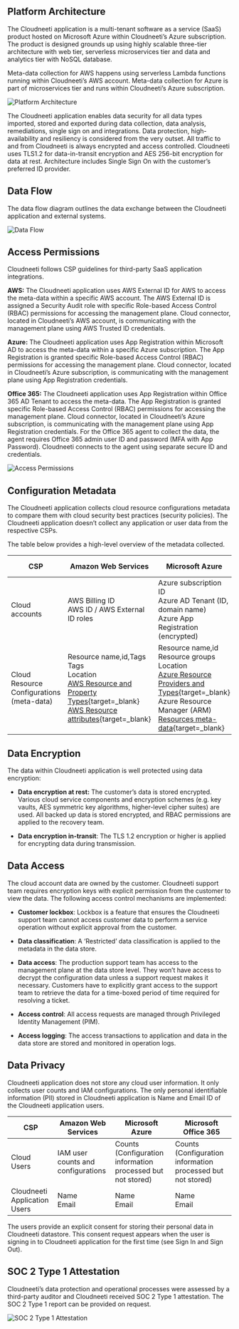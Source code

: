 Platform Architecture
---------------------

The Cloudneeti application is a multi-tenant software as a service (SaaS)
product hosted on Microsoft Azure within Cloudneeti’s Azure subscription. The
product is designed grounds up using highly scalable three-tier architecture
with web tier, serverless microservices tier and data and analytics tier with
NoSQL database.

Meta-data collection for AWS happens using serverless Lambda functions running
within Cloudneeti’s AWS account. Meta-data collection for Azure is part of
microservices tier and runs within Cloudneeti’s Azure subscription.

 ![Platform Architecture](.././images/introduction/PlatformArchitecture.png#thumbnail_1)

 The Cloudneeti application enables data security for all data types imported, stored and exported during data collection, data analysis, remediations, single sign on and integrations. Data protection, high-availability and resiliency is considered from the very outset. All traffic to and from Cloudneeti is always encrypted and access controlled. Cloudneeti uses TLS1.2 for data-in-transit encryption and AES 256-bit encryption for data at rest. Architecture includes Single Sign On with the customer’s preferred ID provider.

 Data Flow
---------

The data flow diagram outlines the data exchange between the Cloudneeti
application and external systems.

 ![Data Flow](.././images/introduction/DataFlow.png#thumbnail_1)

Access Permissions
------------------

Cloudneeti follows CSP guidelines for third-party SaaS application integrations.

**AWS:** The Cloudneeti application uses AWS External ID for AWS to access the
meta-data within a specific AWS account. The AWS External ID is assigned a
Security Audit role with specific Role-based Access Control (RBAC) permissions
for accessing the management plane. Cloud connector, located in Cloudneeti’s AWS
account, is communicating with the management plane using AWS Trusted ID
credentials.

**Azure:** The Cloudneeti application uses App Registration within Microsoft AD
to access the meta-data within a specific Azure subscription. The App
Registration is granted specific Role-based Access Control (RBAC) permissions
for accessing the management plane. Cloud connector, located in Cloudneeti’s
Azure subscription, is communicating with the management plane using App
Registration credentials.

**Office 365:** The Cloudneeti application uses App Registration within Office
365 AD Tenant to access the meta-data. The App Registration is granted specific
Role-based Access Control (RBAC) permissions for accessing the management plane.
Cloud connector, located in Cloudneeti’s Azure subscription, is communicating
with the management plane using App Registration credentials. For the Office 365
agent to collect the data, the agent requires Office 365 admin user ID and
password (MFA with App Password). Cloudneeti connects to the agent using
separate secure ID and credentials.


 ![Access Permissions](.././images/introduction/AzureAccessPermission.png#thumbnail_1)

Configuration Metadata
----------------------

The Cloudneeti application collects cloud resource configurations metadata to
compare them with cloud security best practices (security policies). The
Cloudneeti application doesn’t collect any application or user data from the
respective CSPs.

The table below provides a high-level overview of the metadata collected.

| **CSP**                                   | **Amazon Web Services** | **Microsoft Azure**   | **Microsoft Office 365**          |
|-------------------------------------------|-------------------------|-----------------------|-----------------------------------|
| Cloud accounts                            | AWS Billing ID     <br>  	AWS ID / AWS External ID roles    | Azure subscription ID <br>	Azure AD Tenant (ID, domain name)<br>	Azure App Registration (encrypted)| Azure AD Tenant (ID, domain name) <br> 	Azure App Registration (encrypted)|
| Cloud Resource Configurations (meta-data)  | Resource name,id,Tags <br> Tags<br>  Location<br>  [AWS Resource and Property Types](https://docs.aws.amazon.com/AWSCloudFormation/latest/UserGuide/aws-template-resource-type-ref.html){target=_blank}<br>[AWS Resource attributes](https://docs.aws.amazon.com/AWSCloudFormation/latest/UserGuide/aws-product-attribute-reference.html){target=_blank}| Resource name,id <br>Resource groups<br>Location<br>[Azure Resource Providers and Types](https://docs.microsoft.com/en-us/azure/azure-resource-manager/resource-manager-supported-services){target=_blank}<br>Azure Resource Manager (ARM) [Resources meta-data](https://docs.microsoft.com/en-us/azure/templates/){target=_blank}| Azure AD Users (summary count)    |



Data Encryption
---------------

The data within Cloudneeti application is well protected using data encryption:

-   **Data encryption at rest:** The customer’s data is stored encrypted.
    Various cloud service components and encryption schemes (e.g. key vaults,
    AES symmetric key algorithms, higher-level cipher suites) are used. All
    backed up data is stored encrypted, and RBAC permissions are applied to the
    recovery team.

-   **Data encryption in-transit**: The TLS 1.2 encryption or higher is applied
    for encrypting data during transmission.

Data Access
-----------

The cloud account data are owned by the customer. Cloudneeti support team
requires encryption keys with explicit permission from the customer to view the
data. The following access control mechanisms are implemented:

-   **Customer lockbox**: Lockbox is a feature that ensures the Cloudneeti
    support team cannot access customer data to perform a service operation
    without explicit approval from the customer.

-   **Data classification**: A ‘Restricted’ data classification is applied to
    the metadata in the data store.

-   **Data access**: The production support team has access to the management
    plane at the data store level. They won’t have access to decrypt the
    configuration data unless a support request makes it necessary. Customers
    have to explicitly grant access to the support team to retrieve the data for
    a time-boxed period of time required for resolving a ticket.

-   **Access control**: All access requests are managed through Privileged
    Identity Management (PIM).

-   **Access logging**: The access transactions to application and data in the
    data store are stored and monitored in operation logs.

Data Privacy
------------

Cloudneeti application does not store any cloud user information. It only
collects user counts and IAM configurations. The only personal identifiable
information (PII) stored in Cloudneeti application is Name and Email ID of the
Cloudneeti application users.

| **CSP**                      | **Amazon Web Services**            | **Microsoft Azure**                                         | **Microsoft Office 365**                                    |
|------------------------------|------------------------------------|-------------------------------------------------------------|-------------------------------------------------------------|
| Cloud Users                  | IAM user counts and configurations | Counts (Configuration information processed but not stored) | Counts (Configuration information processed but not stored) |
| Cloudneeti Application Users | Name <br> Email| Name <br> Email    | Name <br> Email|


The users provide an explicit consent for storing their personal data in
Cloudneeti datastore. This consent request appears when the user is signing in
to Cloudneeti application for the first time (see Sign In and Sign Out).

SOC 2 Type 1 Attestation
------------------------

Cloudneeti’s data protection and operational processes were assessed by a
third-party auditor and Cloudneeti received SOC 2 Type 1 attestation. The SOC 2
Type 1 report can be provided on request.

 ![SOC 2 Type 1 Attestation](.././images/introduction/SOC2.png#thumbnail_1)

